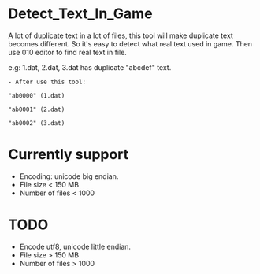 # Detect_Text_In_Game
A lot of duplicate text in a lot of files, this tool will make duplicate text becomes different. So it's easy to detect what real text used in game.
Then use 010 editor to find real text in file.

e.g:
	1.dat, 2.dat, 3.dat has duplicate "abcdef" text.
	
	- After use this tool:
	
	"ab0000" (1.dat)
	
	"ab0001" (2.dat)
	
	"ab0002" (3.dat)

Currently support
========================
- Encoding: unicode big endian.
- File size < 150 MB
- Number of files < 1000

TODO
========================
- Encode utf8, unicode little endian.
- File size > 150 MB
- Number of files > 1000
